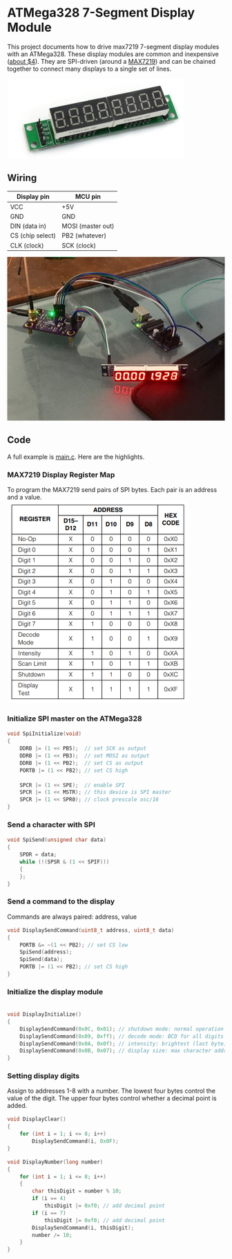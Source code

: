 # ATMega328 7-Segment Display Module

This project documents how to drive max7219 7-segment display modules with an ATMega328. These display modules are common and inexpensive ([about $4](https://www.amazon.com/s?k=max7219+segment&ref=nb_sb_noss_2)). They are SPI-driven (around a [MAX7219](https://datasheets.maximintegrated.com/en/ds/MAX7219-MAX7221.pdf)) and can be chained together to connect many displays to a single set of lines.

<p align='center'>

![](max7219-7-segment-Module.png)

</p>

## Wiring

Display pin | MCU pin
---|---
VCC | +5V
GND | GND
DIN (data in) | MOSI (master out)
CS (chip select) | PB2 (whatever)
CLK (clock) | SCK (clock)

![](IMG_5377.jpg)

## Code
A full example is [main.c](main.c). Here are the highlights.

### MAX7219 Display Register Map
To program the MAX7219 send pairs of SPI bytes. Each pair is an address and a value.
![](max7219-display-register.png)

### Initialize SPI master on the ATMega328
```c
void SpiInitialize(void)
{
	DDRB |= (1 << PB5);  // set SCK as output
	DDRB |= (1 << PB3);  // set MOSI as output
	DDRB |= (1 << PB2);  // set CS as output
	PORTB |= (1 << PB2); // set CS high

	SPCR |= (1 << SPE);  // enable SPI
	SPCR |= (1 << MSTR); // this device is SPI master
	SPCR |= (1 << SPR0); // clock prescale osc/16
}
```

### Send a character with SPI
```c
void SpiSend(unsigned char data)
{
	SPDR = data;
	while (!(SPSR & (1 << SPIF)))
	{
	};
}
```

### Send a command to the display
Commands are always paired: address, value
```c
void DisplaySendCommand(uint8_t address, uint8_t data)
{
	PORTB &= ~(1 << PB2); // set CS low
	SpiSend(address);
	SpiSend(data);
	PORTB |= (1 << PB2); // set CS high
}
```

### Initialize the display module
```c

void DisplayInitialize()
{
	DisplaySendCommand(0x0C, 0x01); // shutdown mode: normal operation
	DisplaySendCommand(0x09, 0xff); // decode mode: BCD for all digits
	DisplaySendCommand(0x0A, 0x0f); // intensity: brightest (last byte)
	DisplaySendCommand(0x0B, 0x07); // display size: max character address
}
```

### Setting display digits
Assign to addresses 1-8 with a number. The lowest four bytes control the value of the digit. The upper four bytes control whether a decimal point is added.

```c
void DisplayClear()
{
	for (int i = 1; i <= 8; i++)
		DisplaySendCommand(i, 0x0F);
}
```

```c
void DisplayNumber(long number)
{
	for (int i = 1; i <= 8; i++)
	{
		char thisDigit = number % 10;
		if (i == 4)
			thisDigit |= 0xf0; // add decimal point
		if (i == 7)
			thisDigit |= 0xf0; // add decimal point
		DisplaySendCommand(i, thisDigit);
		number /= 10;
	}
}
```